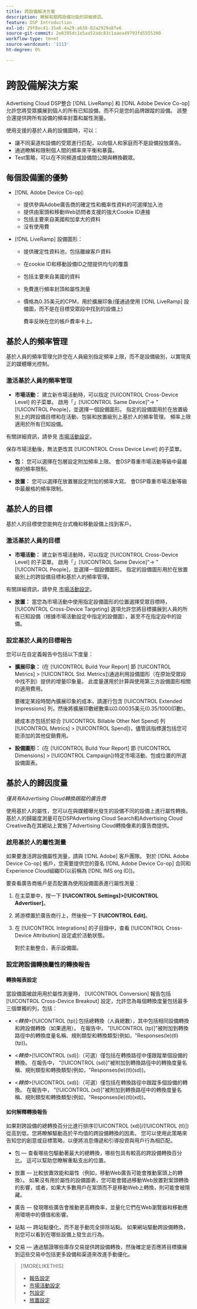 ```yaml
---
title: 跨設備解決方案
description: 瞭解有關跨設備功能的詳細資訊。
feature: DSP Introduction
exl-id: 29f8ec41-35a6-4a29-a638-82a2929a8fe6
source-git-commit: 2e0395dc1e5aa52adc83c1aaea49793fd5555390
workflow-type: tm+mt
source-wordcount: '1113'
ht-degree: 0%

---
```


# 跨設備解決方案

Advertising Cloud DSP整合 [!DNL LiveRamp] 和 [!DNL Adobe Device Co-op] 允許您將受眾擴展到個人的所有已知設備，而不只是您的品牌跟蹤的設備。 該整合還提供跨所有設備的頻率封蓋和屬性測量。

使用支援的基於人員的設備圖時，可以：

* 讓不同渠道和設備的受眾進行匹配，以向個人和家庭而不是設備投放廣告。
* 通過瞭解和限制個人間的頻率來平衡和暴露。
* Test策略，可以在不同頻道或設備間公開與轉換觀眾。

## 每個設備圖的優勢

* [!DNL Adobe Device Co-op]:
   * 提供參與Adobe廣告商的確定性和概率性資料的可選擇加入池
   * 提供由案頭和移動Web訪問者支援的強大Cookie ID連接
   * 包括主要來自美國和加拿大的資料
   * 沒有使用費

* [!DNL LiveRamp] 設備圖形：
   * 提供確定性資料池，包括離線客戶資料
   * 在cookie ID和移動設備ID之間提供均勻的覆蓋
   * 包括主要來自美國的資料
   * 免費進行頻率封頂和屬性測量
   * 價格為0.35美元的CPM，用於擴展印象(僅通過使用 [!DNL LiveRamp] 設備圖，而不是在目標受眾段中找到的設備上)

      費率反映在您的帳戶費率卡上。

## 基於人的頻率管理

基於人員的頻率管理允許您在人員級別指定頻率上限，而不是設備級別，以實現真正的媒體曝光控制。

### 激活基於人員的頻率管理

* **市場活動：** 建立新市場活動時，可以指定 [!UICONTROL Cross-Device Level] 的子菜單。 啟用「」[!UICONTROL Same Device]&quot;-> &quot;[!UICONTROL People]，並選擇一個設備圖形。 指定的設備圖用於在放置級別上的跨設備目標和在活動、包裝和放置級別上基於人的頻率管理。 頻率上限適用於所有已知設備。

有關詳細資訊，請參見 [市場活動設定](/help/dsp/campaign-management/campaigns/campaign-settings.md)。

保存市場活動後，無法更改其 [!UICONTROL Cross Device Level] 的子菜單。

* **包：**  您可以選擇在包層設定附加頻率上限。 會DSP尊重市場活動等級中最嚴格的頻率限制。

* **放置：** 您可以選擇在放置層設定附加的頻率大寫。 會DSP尊重市場活動等級中最嚴格的頻率限制。

## 基於人的目標

基於人的目標使您能夠在台式機和移動設備上找到客戶。

### 激活基於人員的目標

* **市場活動：** 建立新市場活動時，可以指定 [!UICONTROL Cross-Device Level] 的子菜單。 啟用「」[!UICONTROL Same Device]&quot;-> &quot;[!UICONTROL People]，並選擇一個設備圖形。 指定的設備圖形用於在放置級別上的跨設備目標和基於人的頻率管理。

有關詳細資訊，請參見 [市場活動設定](/help/dsp/campaign-management/campaigns/campaign-settings.md)。

* **放置：** 當您為市場活動中使用指定設備圖形的位置選擇受眾目標時， [!UICONTROL Cross-Device Targeting] 選項允許您將目標擴展到人員的所有已知設備（根據市場活動設定中指定的設備圖），甚至不在指定段中的設備。

### 設定基於人員的目標報告

您可以在自定義報告中包括以下度量：

* **擴展印象：** (在 [!UICONTROL Build Your Report] 節 [!UICONTROL Metrics] > [!UICONTROL Std. Metrics])通過利用設備圖形（在原始受眾段中找不到）提供的增量印象量。 此度量還用於計算與使用第三方設備圖形相關的適用費用。

   要確定某段時間內擴展印象的成本，請運行包含 [!UICONTROL Extended Impressions] 列，然後將擴展印數總數乘以0.00035美元(0.35/1000印數)。

   總成本亦包括於綜合 [!UICONTROL Billable Other Net Spend] 列 [!UICONTROL Metrics] > [!UICONTROL Spend])，儘管該指標還包括您可能添加的其他促銷費用。

* **設備圖形：** (在 [!UICONTROL Build Your Report] 節 [!UICONTROL Dimensions] > [!UICONTROL Campaign])特定市場活動、包或位置的所選設備圖表。

## 基於人的歸因度量

*僅具有Advertising Cloud轉換跟蹤的廣告商*

使用基於人的屬性，您可以在與媒體曝光發生的設備不同的設備上進行屬性轉換。 基於人的歸屬度測量可在DSPAdvertising Cloud Search和Advertising Cloud Creative為在其網站上實施了Advertising Cloud轉換像素的廣告商提供。

### 啟用基於人的屬性測量

如果要激活跨設備屬性測量，請與 [!DNL Adobe] 客戶團隊。 對於 [!DNL Adobe Device Co-op] 帳戶，您需要提供您的簽名 [!DNL Adobe Device Co-op] 合同和Experience Cloud組織ID(以前稱為 [!DNL IMS org ID])。

要查看廣告商帳戶是否配置為使用設備圖表進行屬性測量：

1. 在主菜單中，按一下 **[!UICONTROL Settings]>[!UICONTROL Advertiser]**。
1. 將游標置於廣告商行上，然後按一下 **[!UICONTROL Edit]**。
1. 在 [!UICONTROL Integrations] 的子目錄中，查看 [!UICONTROL Cross-Device Attribution] 設定處於活動狀態。

   對於主動整合，表示設備圖。

### 設定跨設備轉換屬性的轉換報告

#### 轉換報表設定

當設備圖被啟用用於屬性測量時， [!UICONTROL Conversion] 報告包括 [!UICONTROL Cross-Device Breakout] 設定，允許您為每個轉換度量包括最多三個單獨的列，包括：

* &lt;*轉換*>[!UICONTROL (tp)]:包括總轉換（人員總數），其中包括相同設備轉換和跨設備轉換（如果適用）。 在報告中， &quot;[!UICONTROL (tp)]&quot;被附加到轉換路徑中的轉換度量名稱、規則類型和轉換類型(例如，&quot;Responses(le)(tl)(tp))。

* &lt;*轉換*>[!UICONTROL (sd)]:（可選）僅包括在轉換路徑中僅跟蹤單個設備的轉換。 在報告中， &quot;[!UICONTROL (sd)]&quot;被附加到轉換路徑中的轉換度量名稱、規則類型和轉換類型(例如，&quot;Responses(le)(tl)(sd))。

* &lt;*轉換*>[!UICONTROL (xd)]:（可選）僅包括在轉換路徑中跟蹤多個設備的轉換。 在報告中， &quot;[!UICONTROL (xd)]&quot;被附加到轉換路徑中的轉換度量名稱、規則類型和轉換類型(例如，&quot;Responses(le)(tl)(xd))。

#### 如何解釋轉換報告

如果對跨設備的總轉換百分比進行排序([!UICONTROL (xd)]/[!UICONTROL (tl)])從高到低，您將瞭解驅動高於平均值的跨設備轉換的因素。 您可以使用此策略來告知您的創意或目標策略，以便將消息傳遞和引導投資與用戶行為相匹配。

* 包 — 查看哪些包驅動著最大的總轉換，哪些包具有較高的跨設備轉換百分比。 這可以幫助您瞭解重點支出的位置。

* 放置 — 比較放置效能和屬性（例如，移動Web廣告可能會推動案頭上的轉換）。 如果沒有用於屬性的設備圖表，您可能會錯過移動Web放置對案頭轉換的影響，或者，如果大多數用戶在案頭而不是移動Web上轉換，則可能會被隱藏。

* 廣告 — 發現哪些廣告會推動更高轉換率，並量化它們在Web瀏覽器和移動應用環境中的價值和影響。

* 站點 — 跨站點優化，而不是手動完全排除站點。 如果網站驅動跨設備轉換，則您可以看到在哪些設備上發生此行為。

* 交易 — 通過驗證哪些庫存交易提供跨設備轉換，然後確定是否應將目標擴展到這些交易中包括更多設備和渠道來改進手動優化。

>[!MORELIKETHIS]
>
>* [報告設定](/help/dsp/reports/report-settings.md)
>* [市場活動設定](/help/dsp/campaign-management/campaigns/campaign-settings.md)
>* [包設定](/help/dsp/campaign-management/packages/package-settings.md)
>* [放置設定](/help/dsp/campaign-management/placements/placement-settings.md)

